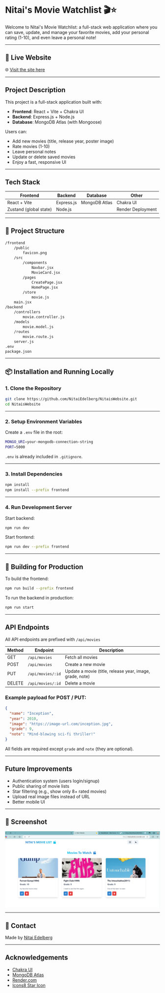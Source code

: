 # Nitai's Movie Watchlist 🎬⭐

Welcome to Nitai's Movie Watchlist: a full-stack web application where you can save, update, and manage your favorite movies, add your personal rating (1-10), and even leave a personal note!

---

## 🚀 Live Website

🌐 [Visit the site here](https://nitaiswebsite.onrender.com)

---

## Project Description

This project is a full-stack application built with:

- **Frontend**: React + Vite + Chakra UI
- **Backend**: Express.js + Node.js
- **Database**: MongoDB Atlas (with Mongoose)

Users can:
- Add new movies (title, release year, poster image)
- Rate movies (1-10)
- Leave personal notes
- Update or delete saved movies
- Enjoy a fast, responsive UI

---

## Tech Stack

| Frontend | Backend | Database | Other |
|----------|---------|----------|-------|
| React + Vite | Express.js | MongoDB Atlas | Chakra UI |
| Zustand (global state) | Node.js | | Render Deployment |

---

## 📂 Project Structure

```
/frontend
    /public
        favicon.png
    /src
        /components
            Navbar.jsx
            MovieCard.jsx
        /pages
            CreatePage.jsx
            HomePage.jsx
        /store
            movie.js
    main.jsx
/backend
    /controllers
        movie.controller.js
    /models
        movie.model.js
    /routes
        movie.route.js
    server.js
.env
package.json
```

---

## 📦 Installation and Running Locally

### 1. Clone the Repository

```bash
git clone https://github.com/NitaiEdelberg/NitaisWebsite.git
cd NitaisWebsite
```

---

### 2. Setup Environment Variables

Create a `.env` file in the root:

```bash
MONGO_URI=your-mongodb-connection-string
PORT=5000
```

 `.env` is already included in `.gitignore`.

---

### 3. Install Dependencies

```bash
npm install
npm install --prefix frontend
```

---

### 4. Run Development Server

Start backend:

```bash
npm run dev
```

Start frontend:

```bash
npm run dev --prefix frontend
```

---

## 🚀 Building for Production

To build the frontend:

```bash
npm run build --prefix frontend
```

To run the backend in production:

```bash
npm run start
```

---

## API Endpoints

All API endpoints are prefixed with `/api/movies`

| Method | Endpoint | Description |
|--------|----------|-------------|
| GET | `/api/movies` | Fetch all movies |
| POST | `/api/movies` | Create a new movie |
| PUT | `/api/movies/:id` | Update a movie (title, release year, image, grade, note) |
| DELETE | `/api/movies/:id` | Delete a movie |

### Example payload for POST / PUT:

```json
{
  "name": "Inception",
  "year": 2010,
  "image": "https://image-url.com/inception.jpg",
  "grade": 9,
  "note": "Mind-blowing sci-fi thriller!"
}
```

 All fields are required except `grade` and `note` (they are optional).

---

## Future Improvements

- Authentication system (users login/signup)
- Public sharing of movie lists
- Star filtering (e.g., show only 8+ rated movies)
- Upload real image files instead of URL
- Better mobile UI

---

## 📸 Screenshot

![App Screenshot](./frontend/public/screenshot.png)

---

## 💬 Contact

Made by [Nitai Edelberg](https://github.com/NitaiEdelberg)

---

## Acknowledgements

- [Chakra UI](https://chakra-ui.com/)
- [MongoDB Atlas](https://www.mongodb.com/cloud/atlas)
- [Render.com](https://render.com/)
- [Icons8 Star Icon](https://icons8.com/icons/set/star)

